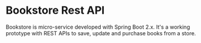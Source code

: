 # Bookstore Rest API
Bookstore is micro-service developed with Spring Boot 2.x. It's a working prototype with REST APIs to save, update and purchase books from a store.

